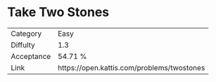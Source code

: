 # Take Two Stones

<table>
    <tr>
        <td>Category</td>
        <td>Easy</td>
    </tr>
    <tr>
        <td>Diffulty</td>
        <td>1.3</td>
    </tr>
    <tr>
        <td>Acceptance</td>
        <td>54.71 %</td>
    </tr>
    <tr>
        <td>Link</td>
        <td>https://open.kattis.com/problems/twostones</td>
    </tr>
</table>